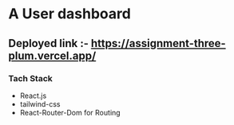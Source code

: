 # A User dashboard

## Deployed link :- https://assignment-three-plum.vercel.app/


### Tach Stack

- React.js
- tailwind-css
- React-Router-Dom for Routing
